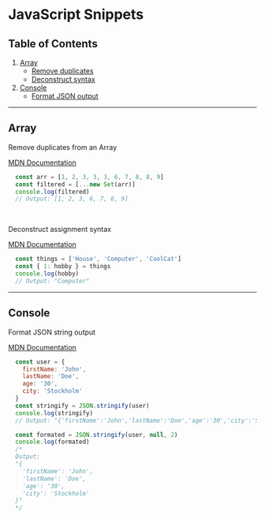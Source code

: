 
# JavaScript Snippets

## Table of Contents
1. [Array](#array)
    * [Remove duplicates](#remove-duplicate)
    * [Deconstruct syntax](#deconstruct-syntax)
2. [Console](#console)
    * [Format JSON output](#json-output)

---

## Array <a id="array"></a>

  Remove duplicates from an Array <a id="remove-duplicate"></a>

  [MDN Documentation](https://developer.mozilla.org/en-US/docs/Web/JavaScript/Reference/Global_Objects/Set)

  ```javascript
    const arr = [1, 2, 3, 3, 3, 6, 7, 8, 8, 9]
    const filtered = [...new Set(arr)]
    console.log(filtered)
    // Output: [1, 2, 3, 6, 7, 8, 9] 
  ```

  &nbsp;

  Deconstruct assignment syntax <a id="deconstruct-syntax"> 

  [MDN Documentation](https://developer.mozilla.org/en-US/docs/Web/JavaScript/Reference/Operators/Destructuring_assignment)

  ```javascript
    const things = ['House', 'Computer', 'CoolCat']
    const { 1: hobby } = things
    console.log(hobby)
    // Output: "Computer"
  ```

---

## Console <a id="console"></a>

Format JSON string output <a id="json-output"></a>

[MDN Documentation](https://developer.mozilla.org/en-US/docs/Web/JavaScript/Reference/Global_Objects/JSON/stringify)

```javascript
  const user = {
    firstName: 'John',
    lastName: 'Doe',
    age: '30',
    city: 'Stockholm'
  }
  const stringify = JSON.stringify(user)
  console.log(stringify)
  // Output: "{'firstName':'John','lastName':'Doe','age':'30','city':'Stockholm'}"

  const formated = JSON.stringify(user, null, 2)
  console.log(formated)
  /*
  Output: 
  "{
    'firstName': 'John',
    'lastName': 'Doe',
    'age': '30',
    'city': 'Stockholm'
  }"
  */
```
